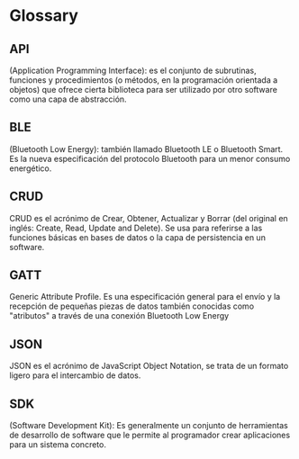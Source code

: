 # Glossary

## API

(Application Programming Interface): es el conjunto de subrutinas, funciones y procedimientos (o métodos, en la programación orientada a objetos) que ofrece cierta biblioteca para ser utilizado por otro software como una capa de abstracción.

## BLE

(Bluetooth Low Energy): también llamado Bluetooth LE o Bluetooth Smart. Es la nueva especificación del protocolo Bluetooth para un menor consumo energético.

## CRUD

CRUD es el acrónimo de Crear, Obtener, Actualizar y Borrar (del original en inglés: Create, Read, Update and Delete). Se usa para referirse a las funciones básicas en bases de datos o la capa de persistencia en un software.

## GATT

Generic Attribute Profile. Es una especificación general para el envío y la recepción de pequeñas piezas de datos también conocidas como "atributos" a través de una conexión Bluetooth Low Energy

## JSON

JSON es el acrónimo de JavaScript Object Notation, se trata de un formato ligero para el intercambio de datos.

## SDK

(Software Development Kit): Es generalmente un conjunto de herramientas de desarrollo de software que le permite al programador crear aplicaciones para un sistema concreto.